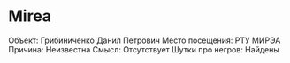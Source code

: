 # Mirea
Объект: Грибиниченко Данил Петрович
Место посещения: РТУ МИРЭА
Причина: Неизвестна
Смысл: Отсутствует
Шутки про негров: Найдены

